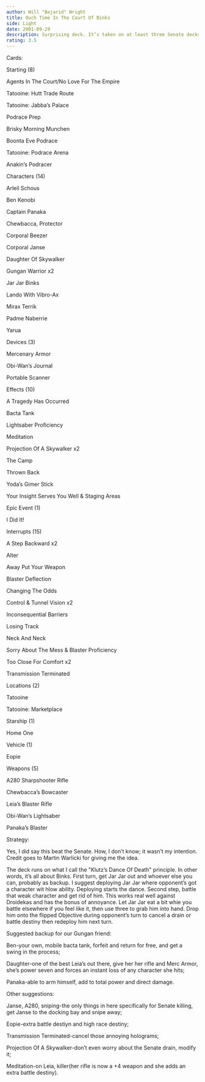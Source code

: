 ```yaml
---
author: Will "Bejarid" Wright
title: Ouch Time In The Court Of Binks
side: Light
date: 2001-09-29
description: Surprising deck. It’s taken on at least three Senate decks and creamed them all.
rating: 3.5
---
```

Cards: 

Starting (8)

Agents In The Court/No Love For The Empire
Tatooine: Hutt Trade Route
Tatooine: Jabba’s Palace
Podrace Prep
Brisky Morning Munchen
Boonta Eve Podrace
Tatooine: Podrace Arena
Anakin’s Podracer

Characters (14)

Arleil Schous
Ben Kenobi
Captain Panaka
Chewbacca, Protector
Corporal Beezer
Corporal Janse
Daughter Of Skywalker
Gungan Warrior x2
Jar Jar Binks
Lando With Vibro-Ax
Mirax Terrik
Padme Naberrie
Yarua

Devices (3)

Mercenary Armor
Obi-Wan’s Journal
Portable Scanner

Effects (10)

A Tragedy Has Occurred
Bacta Tank
Lightsaber Proficiency
Meditation
Projection Of A Skywalker x2
The Camp
Thrown Back
Yoda’s Gimer Stick
Your Insight Serves You Well & Staging Areas

Epic Event (1)

I Did It!

Interrupts (15)

A Step Backward x2
Alter
Away Put Your Weapon
Blaster Deflection
Changing The Odds
Control & Tunnel Vision x2
Inconsequential Barriers
Losing Track
Neck And Neck
Sorry About The Mess & Blaster Proficiency
Too Close For Comfort x2
Transmission Terminated

Locations (2)

Tatooine
Tatooine: Marketplace

Starship (1)

Home One

Vehicle (1)

Eopie

Weapons (5)

A280 Sharpshooter Rifle
Chewbacca’s Bowcaster
Leia’s Blaster Rifle
Obi-Wan’s Lightsaber
Panaka’s Blaster 

Strategy: 

Yes, I did say this beat the Senate. How, I don’t know; it wasn’t my intention. Credit goes to Martin Warlicki for giving me the idea.

The deck runs on what I call the "Klutz’s Dance Of Death" principle. In other words, it’s all about Binks. First turn, get Jar Jar out and whoever else you can, probably as backup. I suggest deploying Jar Jar where opponent’s got a character wit hlow ability. Deploying starts the dance. Second step, battle that weak character and get rid of him. This works real well against Droidekas and has the bonus of annoyance. Let Jar Jar eat a bit whie you battle elsewhere if you feel like it, then use three to grab him into hand. Drop him onto the flipped Objective during opponent’s turn to cancel a drain or battle destiny then redeploy him next turn.

Suggested backup for our Gungan friend:
Ben-your own, mobile bacta tank, forfeit and return for free, and get a swing in the process;
Daughter-one of the best Leia’s out there, give her her rifle and Merc Armor, she’s power seven and forces an instant loss of any character she hits;
Panaka-able to arm himself, add to total power and direct damage.

Other suggestions:
Janse, A280, sniping-the only things in here specifically for Senate killing, get Janse to the docking bay and snipe away;
Eopie-extra battle destiyn and high race destiny;
Transmission Terminated-cancel those annoying holograms;
Projection Of A Skywalker-don’t even worry about the Senate drain, modify it;
Meditation-on Leia, killer(her rifle is now a +4 weapon and she adds an extra battle destiny).  
